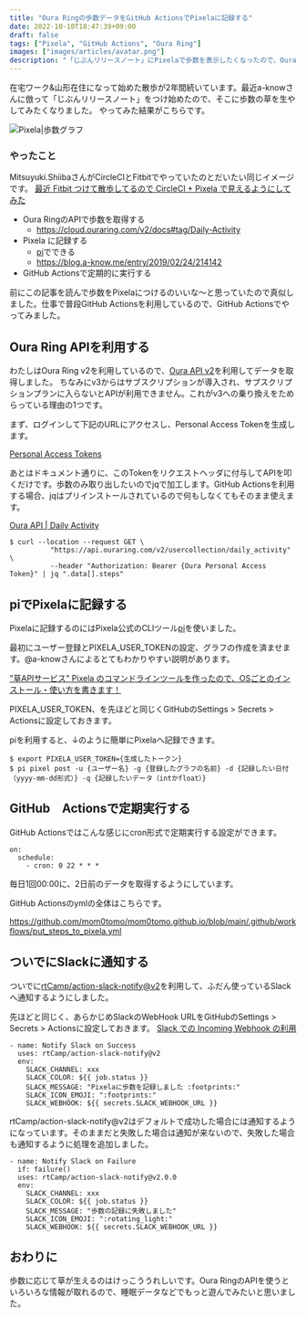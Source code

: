 ```yaml
---
title: "Oura Ringの歩数データをGitHub ActionsでPixelaに記録する"
date: 2022-10-10T18:47:39+09:00
draft: false
tags: ["Pixela", "GitHub Actions", "Oura Ring"]
images: ["images/articles/avatar.png"]
description: "「じぶんリリースノート」にPixelaで歩数を表示したくなったので、Oura Ringから歩数データを取得してGitHub Actionsで自動で記録するようにしました。"
---
```


在宅ワーク&山形在住になって始めた散歩が2年間続いています。最近a-knowさんに倣って「じぶんリリースノート」をつけ始めたので、そこに歩数の草を生やしてみたくなりました。
やってみた結果がこちらです。

![Pixela|歩数グラフ](https://pixe.la/v1/users/mom0tomo/graphs/pedometer)

### やったこと

Mitsuyuki.ShiibaさんがCircleCIとFitbitでやっていたのとだいたい同じイメージです。
[最近 Fitbit つけて散歩してるので CircleCI + Pixela で見えるようにしてみた](https://bufferings.hatenablog.com/entry/2022/02/27/150342)

- Oura RingのAPIで歩数を取得する
  - https://cloud.ouraring.com/v2/docs#tag/Daily-Activity
- Pixela に記録する
  - [pi](https://github.com/a-know/pi)でできる
  - https://blog.a-know.me/entry/2019/02/24/214142
- GitHub Actionsで定期的に実行する

前にこの記事を読んで歩数をPixelaにつけるのいいな〜と思っていたので真似しました。仕事で普段GitHub Actionsを利用しているので、GitHub Actionsでやってみました。

## Oura Ring APIを利用する

わたしはOura Ring v2を利用しているので、[Oura API v2](https://cloud.ouraring.com/v2/docs)を利用してデータを取得しました。
ちなみにv3からはサブスクリプションが導入され、サプスクリプションプランに入らないとAPIが利用できません。これがv3への乗り換えをためらっている理由の1つです。

まず、ログインして下記のURLにアクセスし、Personal Access Tokenを生成します。

[Personal Access Tokens](https://cloud.ouraring.com/personal-access-tokens)

あとはドキュメント通りに、このTokenをリクエストヘッダに付与してAPIを叩くだけです。歩数のみ取り出したいのでjqで加工します。GitHub Actionsを利用する場合、jqはプリインストールされているので何もしなくてもそのまま使えます。

[Oura API | Daily Activity](https://cloud.ouraring.com/v2/docs#tag/Daily-Activity)

```:bash
$ curl --location --request GET \
          "https://api.ouraring.com/v2/usercollection/daily_activity" \
          --header "Authorization: Bearer {Oura Personal Access Token}" | jq ".data[].steps"
```

## piでPixelaに記録する

Pixelaに記録するのにはPixela公式のCLIツール[pi](https://github.com/a-know/pi)を使いました。

最初にユーザー登録とPIXELA_USER_TOKENの設定、グラフの作成を済ませます。@a-knowさんによるとてもわかりやすい説明があります。

["草APIサービス" Pixela のコマンドラインツールを作ったので、OSごとのインストール・使い方を書きます！](https://blog.a-know.me/entry/2019/02/24/214142)

PIXELA_USER_TOKEN、を先ほどと同じくGitHubのSettings > Secrets > Actionsに設定しておきます。

piを利用すると、↓のように簡単にPixelaへ記録できます。

```:bash
$ export PIXELA_USER_TOKEN={生成したトークン}
$ pi pixel post -u {ユーザー名} -g {登録したグラフの名前} -d {記録したい日付（yyyy-mm-dd形式）} -q {記録したいデータ（intかfloat）}
```

## GitHub　Actionsで定期実行する

GitHub Actionsではこんな感じにcron形式で定期実行する設定ができます。

```:bash
on:
  schedule:
    - cron: 0 22 * * *
```

毎日1回00:00に、2日前のデータを取得するようにしています。

GitHub Actionsのymlの全体はこちらです。

https://github.com/mom0tomo/mom0tomo.github.io/blob/main/.github/workflows/put_steps_to_pixela.yml

## ついでにSlackに通知する

ついでに[rtCamp/action-slack-notify@v2](https://github.com/rtCamp/action-slack-notify)を利用して、ふだん使っているSlackへ通知するようにしました。

先ほどと同じく、あらかじめSlackのWebHook URLをGitHubのSettings > Secrets > Actionsに設定しておきます。
[Slack での Incoming Webhook の利用](https://slack.com/intl/ja-jp/help/articles/115005265063-Slack-%E3%81%A7%E3%81%AE-Incoming-Webhook-%E3%81%AE%E5%88%A9%E7%94%A8#incoming-webhook-u12398u35373u23450)

```:bash
- name: Notify Slack on Success
  uses: rtCamp/action-slack-notify@v2
  env:
    SLACK_CHANNEL: xxx
    SLACK_COLOR: ${{ job.status }}
    SLACK_MESSAGE: "Pixelaに歩数を記録しました :footprints:"
    SLACK_ICON_EMOJI: ":footprints:"
    SLACK_WEBHOOK: ${{ secrets.SLACK_WEBHOOK_URL }}
```

rtCamp/action-slack-notify@v2はデフォルトで成功した場合には通知するようになっています。そのままだと失敗した場合は通知が来ないので、失敗した場合も通知するように処理を追加しました。

```:bash
- name: Notify Slack on Failure
  if: failure()
  uses: rtCamp/action-slack-notify@v2.0.0
  env:
    SLACK_CHANNEL: xxx
    SLACK_COLOR: ${{ job.status }}
    SLACK_MESSAGE: "歩数の記録に失敗しました"
    SLACK_ICON_EMOJI: ":rotating_light:"
    SLACK_WEBHOOK: ${{ secrets.SLACK_WEBHOOK_URL }}
```

## おわりに

歩数に応じて草が生えるのはけっこううれしいです。Oura RingのAPIを使うといろいろな情報が取れるので、睡眠データなどでもっと遊んでみたいと思いました。
